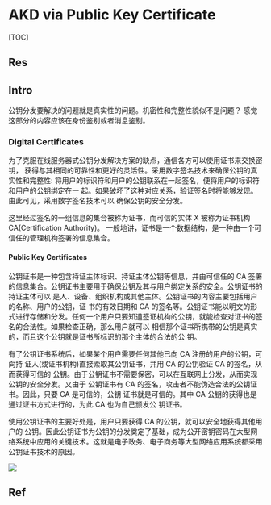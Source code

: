 # AKD via Public Key Certificate

[TOC]



## Res


## Intro
公钥分发要解决的问题就是真实性的问题。机密性和完整性貌似不是问题？
感觉这部分的内容应该在身份鉴别或者消息鉴别。

### Digital Certificates
为了克服在线服务器式公钥分发解决方案的缺点，通信各方可以使用证书来交换密钥， 获得与其相同的可靠性和更好的灵活性。采用数字签名技术来确保公钥的真实性和完整性: 将用户的标识符和用户的公钥联系在一起签名，便将用户的标识符和用户的公钥绑定在一 起。如果破坏了这种对应关系，验证签名时将能够发现。由此可见，采用数字签名技术可以 确保公钥的安全分发。

这里经过签名的一组信息的集合被称为证书，而可信的实体 X 被称为证书机构 CA(Certification Authority)。 一般地讲，证书是一个数据结构，是一种由一个可信任的管理机构签署的信息集合。


#### Public Key Certificates
公钥证书是一种包含持证主体标识、持证主体公钥等信息，并由可信任的 CA 签署的信息集合。公钥证书主要用于确保公钥及其与用户绑定关系的安全。公钥证书的持证主体可以 是人、设备、组织机构或其他主体。公钥证书的内容主要包括用户的名称、用户的公钥，证 书的有效日期和 CA 的签名等。公钥证书能以明文的形式进行存储和分发。任何一个用户只要知道签证机构的公钥，就能检查对证书的签名的合法性。如果检查正确，那么用户就可以 相信那个证书所携带的公钥是真实的，而且这个公钥就是证书所标识的那个主体的合法的公 钥。

有了公钥证书系统后，如果某个用户需要任何其他已向 CA 注册的用户的公钥，可向持 证人(或证书机构)直接索取其公钥证书，并用 CA 的公钥验证 CA 的签名，从而获得可信的 公钥。由于公钥证书不需要保密，可以在互联网上分发，从而实现公钥的安全分发。又由于 公钥证书有 CA 的签名，攻击者不能伪造合法的公钥证书。因此，只要 CA 是可信的，公钥 证书就是可信的。其中 CA 公钥的获得也是通过证书方式进行的，为此 CA 也为自己颁发公 钥证书。

使用公钥证书的主要好处是，用户只要获得 CA 的公钥，就可以安全地获得其他用户的 公钥。因此公钥证书为公钥的分发奠定了基础，成为公开密钥密码在大型网络系统中应用的关键技术。这就是电子政务、电子商务等大型网络应用系统都采用公钥证书技术的原因。


![](../../../../../../../../../Assets/Pics/Screenshot%202023-06-06%20at%209.20.06%20AM.png)



## Ref

